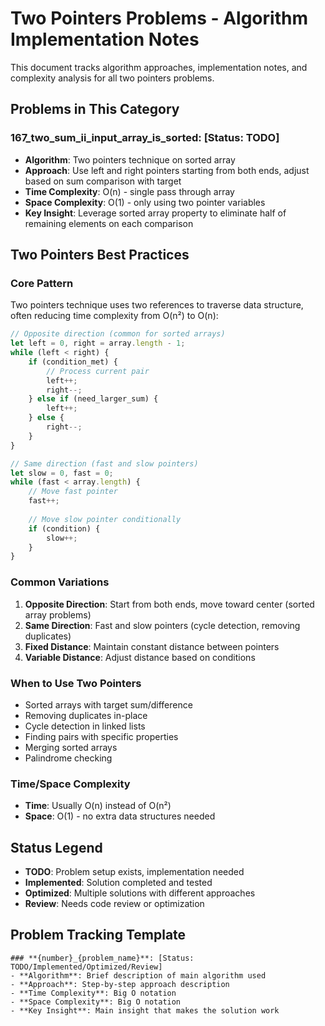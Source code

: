 # Two Pointers Problems - Algorithm Implementation Notes

This document tracks algorithm approaches, implementation notes, and complexity analysis for all two pointers problems.

## Problems in This Category

### **167_two_sum_ii_input_array_is_sorted**: [Status: TODO]
- **Algorithm**: Two pointers technique on sorted array
- **Approach**: Use left and right pointers starting from both ends, adjust based on sum comparison with target
- **Time Complexity**: O(n) - single pass through array
- **Space Complexity**: O(1) - only using two pointer variables
- **Key Insight**: Leverage sorted array property to eliminate half of remaining elements on each comparison

## Two Pointers Best Practices

### Core Pattern
Two pointers technique uses two references to traverse data structure, often reducing time complexity from O(n²) to O(n):

```javascript
// Opposite direction (common for sorted arrays)
let left = 0, right = array.length - 1;
while (left < right) {
    if (condition_met) {
        // Process current pair
        left++;
        right--;
    } else if (need_larger_sum) {
        left++;
    } else {
        right--;
    }
}

// Same direction (fast and slow pointers)
let slow = 0, fast = 0;
while (fast < array.length) {
    // Move fast pointer
    fast++;
    
    // Move slow pointer conditionally
    if (condition) {
        slow++;
    }
}
```

### Common Variations
1. **Opposite Direction**: Start from both ends, move toward center (sorted array problems)
2. **Same Direction**: Fast and slow pointers (cycle detection, removing duplicates)
3. **Fixed Distance**: Maintain constant distance between pointers
4. **Variable Distance**: Adjust distance based on conditions

### When to Use Two Pointers
- Sorted arrays with target sum/difference
- Removing duplicates in-place
- Cycle detection in linked lists
- Finding pairs with specific properties
- Merging sorted arrays
- Palindrome checking

### Time/Space Complexity
- **Time**: Usually O(n) instead of O(n²)
- **Space**: O(1) - no extra data structures needed

## Status Legend
- **TODO**: Problem setup exists, implementation needed
- **Implemented**: Solution completed and tested
- **Optimized**: Multiple solutions with different approaches
- **Review**: Needs code review or optimization

## Problem Tracking Template
```
### **{number}_{problem_name}**: [Status: TODO/Implemented/Optimized/Review]
- **Algorithm**: Brief description of main algorithm used
- **Approach**: Step-by-step approach description
- **Time Complexity**: Big O notation
- **Space Complexity**: Big O notation
- **Key Insight**: Main insight that makes the solution work
```